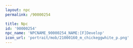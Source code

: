 ```yaml
---
layout: npc
permalink: /90000254

title: Npc
id: '90000254'
npc_name: 'NPCNAME_90000254_NAME:[F]Develop'
icon_url: 'portrait/mob/21000160_m_chickeggwhite_p.png'
---
```

